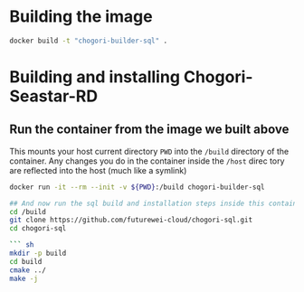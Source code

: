 # Building the image
``` sh
docker build -t "chogori-builder-sql" .
```

# Building and installing Chogori-Seastar-RD
## Run the container from the image we built above
This mounts your host current directory `PWD` into the `/build` directory of the container. Any changes you do in the container inside the `/host` direc
tory are reflected into the host (much like a symlink)
``` sh
docker run -it --rm --init -v ${PWD}:/build chogori-builder-sql

## And now run the sql build and installation steps inside this container
cd /build
git clone https://github.com/futurewei-cloud/chogori-sql.git
cd chogori-sql

``` sh
mkdir -p build
cd build
cmake ../
make -j




